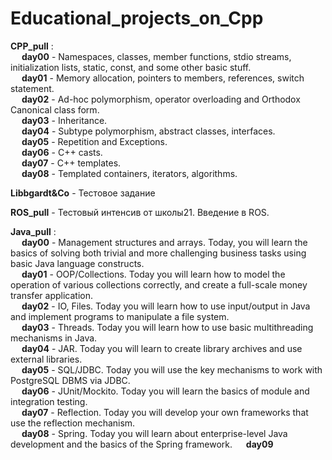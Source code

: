 # Educational_projects_on_Cpp
**CPP_pull** : <br/>
&emsp; **day00** - Namespaces, classes, member functions, stdio streams, initialization lists, static, const, and some other basic stuff. <br/>
&emsp; **day01** - Memory allocation, pointers to members, references, switch statement. <br/>
&emsp; **day02** - Ad-hoc polymorphism, operator overloading and Orthodox Canonical class form. <br/>
&emsp; **day03** - Inheritance. <br/>
&emsp; **day04** - Subtype polymorphism, abstract classes, interfaces. <br/>
&emsp; **day05** - Repetition and Exceptions. <br/>
&emsp; **day06** - C++ casts. <br/>
&emsp; **day07** - C++ templates. <br/>
&emsp; **day08** - Templated containers, iterators, algorithms. <br/>

**Libbgardt&Co** - Тестовое задание

**ROS_pull** - Тестовый интенсив от школы21. Введение в ROS.

**Java_pull** : <br/>
&emsp; **day00** - Management structures and arrays. Today, you will learn the basics of solving both trivial and more challenging business tasks using basic Java language constructs. <br/>
&emsp; **day01** - OOP/Collections. Today you will learn how to model the operation of various collections correctly, and create a full-scale money transfer application. <br/>
&emsp; **day02** - IO, Files. Today you will learn how to use input/output in Java and implement programs to manipulate a file system. <br/>
&emsp; **day03** - Threads. Today you will learn how to use basic multithreading mechanisms in Java. <br/>
&emsp; **day04** - JAR. Today you will learn to create library archives and use external libraries. <br/>
&emsp; **day05** - SQL/JDBC. Today you will use the key mechanisms to work with PostgreSQL DBMS via JDBC. <br/>
&emsp; **day06** - JUnit/Mockito. Today you will learn the basics of module and integration testing. <br/>
&emsp; **day07** - Reflection. Today you will develop your own frameworks that use the reflection mechanism. <br/>
&emsp; **day08** - Spring. Today you will learn about enterprise-level Java development and the basics of the Spring framework. 
&emsp; **day09**
